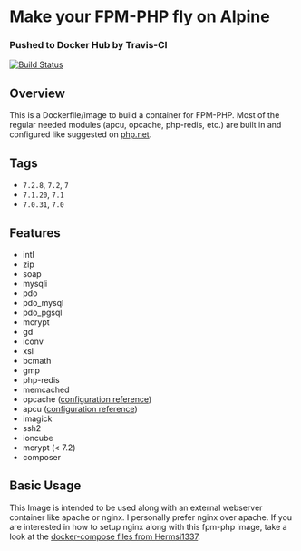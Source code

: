 # Make your FPM-PHP fly on Alpine 

### Pushed to Docker Hub by Travis-CI
[![Build Status](https://travis-ci.org/urbantrout/docker-fpm-php.svg?branch=master)](https://travis-ci.org/urbantrout/docker-fpm-php)

## Overview
This is a Dockerfile/image to build a container for FPM-PHP.
Most of the regular needed modules (apcu, opcache, php-redis, etc.) are built in and configured like suggested on [php.net](https://secure.php.net/).

## Tags
* `7.2.8`, `7.2`, `7`
* `7.1.20`, `7.1`
* `7.0.31`, `7.0`

## Features
* intl
* zip
* soap
* mysqli
* pdo
* pdo_mysql
* pdo_pgsql
* mcrypt
* gd
* iconv
* xsl
* bcmath
* gmp
* php-redis
* memcached
* opcache ([configuration reference](https://secure.php.net/manual/en/opcache.installation.php))
* apcu ([configuration reference](https://secure.php.net/manual/en/apcu.configuration.php))
* imagick
* ssh2
* ioncube
* mcrypt (< 7.2)
* composer

## Basic Usage
This Image is intended to be used along with an external webserver container like apache or nginx.
I personally prefer nginx over apache. If you are interested in how to setup nginx along with this fpm-php image, take a look at the [docker-compose files from Hermsi1337](https://github.com/Hermsi1337/docker-compose/blob/master/full_php_dev_stack/docker-compose.yml).
